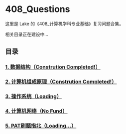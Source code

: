 # 408_Questions

这里是 Lake 的《408_计算机学科专业基础》复习问题合集。

相关目录正在建设中...

## 目录
### [1. 数据结构（Constrution Completed!）](https://github.com/AdorableLake/408_Questions/blob/main/Data_Structure/DS_Wangdao_Correct.md)
### [2. 计算机组成原理（Constrution Completed!）](https://github.com/AdorableLake/408_Questions/blob/main/Computer_Organization/Wangdao_Correction.md)
### [3. 操作系统（Loading）](url)
### [4. 计算机网络（No Fund）](url)
### [5. PAT刷题指北（Loading...）](url)
